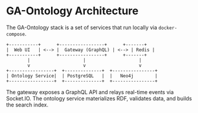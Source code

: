 # GA-Ontology Architecture

The GA-Ontology stack is a set of services that run locally via `docker-compose`.

```
+-----------+      +-----------------+      +-------+
|  Web UI   | <--> |  Gateway (GraphQL) | <--> | Redis |
+-----------+      +-----------------+      +-------+
        |                    |                    |
        v                    v                    v
+-----------------+  +--------------+  +----------------+
| Ontology Service|  | PostgreSQL   |  |   Neo4j        |
+-----------------+  +--------------+  +----------------+
```

The gateway exposes a GraphQL API and relays real-time events via Socket.IO. The ontology service materializes RDF, validates data, and builds the search index.
